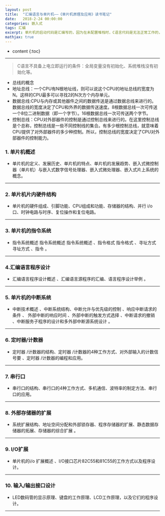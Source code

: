 ```yaml
---
layout: post
title:  "汇编语言与单片机——《单片机原理及应用》读书笔记"
date:   2018-2-24 00:00:00
categories: 嵌入式
tags: 汇编
excerpt: 单片机的启动代码是汇编写的，因为在未配置堆栈时，C语言代码是无法正常工作的，所以研究单片机汇编还是很有必要的。
mathjax: true
---
```

* content
{:toc}
---
> C语言不具备上电立即运行的条件：全局变量没有初始化、系统堆栈没有初始化等。

- 总线的概念<br/>
 - 地址总线：一个CPU有N根地址线，则可以说这个CPU的地址总线的宽度为N。这样的CPU最多可以寻找2的N次方个内存单元。<br/>
 - 数据总线:CPU与内存或其他器件之间的数据传送是通过数据总线来进行的。数据总线的宽度决定了CPU和外界的数据传送速度。8根数据总线一次可传送一个8位二进制数据（即一个字节）。16根数据总线一次可传送两个字节。<br/>
 - 控制总线：CPU对外部器件的控制是通过控制总线来进行的。在这里控制总线是个总称，控制总线是一些不同控制线的集合。有多少根控制总线，就意味着CPU提供了对外部器件的多少种控制。所以，控制总线的宽度决定了CPU对外部器件的控制能力。<br/>

### 1. 单片机概述

- 单片机的定义、发展历史、单片机的特点、单片机的发展趋势、嵌入式微控制器（单片机）与嵌入式数字信号处理器、嵌入式微处理器、嵌入式片上系统的概念。



---

### 2. 单片机片内硬件结构

- 单片机的硬件组成、引脚功能、CPU组成和功能、存储器的结构、并行 i/o口、时钟电路与时序、复位操作和复位电路。


---

### 3. 单片机的指令系统

- 指令系统概述 指令系统概述 指令系统概述 、指令格式 指令格式 、寻址方式 寻址方式 、指令 。

---

### 4.汇编语言程序设计

- 汇编语言程序设计概述 、汇编语言源程序的汇编、语言程序设计举例 。

---

### 5. 单片机的中断系统

- 中断技术概述 、中断系统结构、中断允许与优先级的控制 、响应中断请求的条件 、 外部中断的响应时间 、外部中断的触发方式选择 、中断请求的撤销 、中断服务子程序的设计和多外部中断源系统设计 。

---

### 6. 定时器/计数器

- 定时器 /计数器的结构、定时器 /计数器的4种工作方式、对外部输入的计数信号要 、定时器 /计数器的编程和应用。

---

### 7. 串行口

- 串行口的结构、串行口的4种工作方式、多机通信、波特率的制定方法、串行口的应用。

---

### 8. 外部存储器的扩展

- 系统扩展结构、地址空间分配和外部锁存器、程序存储器的扩展、静态数据存储器的拓展、存储器的综合扩展 。

---

### 9. I/O扩展

- 单片机的i/o 扩展概述 、I/O接口芯片82C55和81C55的工作方式以及程序设计。


---

### 10. 输入/输出接口设计

- LED数码管的显示原理、键盘的工作原理、LCD工作原理，以及它们的程序设计。


---
